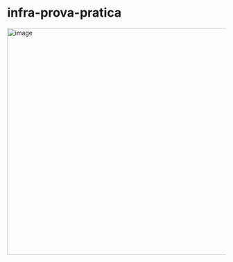 # infra-prova-pratica
<img width="590" height="523" alt="image" src="https://github.com/user-attachments/assets/679c9eeb-8250-4751-80a0-0462b643223d" />

